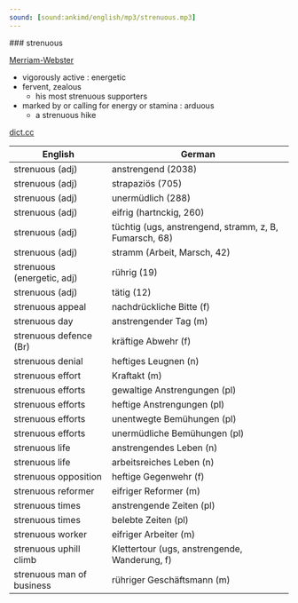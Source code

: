 ```yaml
---
sound: [sound:ankimd/english/mp3/strenuous.mp3]
---
```


\### strenuous

[Merriam-Webster](https://www.merriam-webster.com/dictionary/strenuous)

- vigorously active : energetic
- fervent, zealous
    - his most strenuous supporters
- marked by or calling for energy or stamina : arduous
    - a strenuous hike

[dict.cc](https://www.dict.cc/strenuous)

| English        | German       |
| -------------- | ------------ |
| strenuous (adj) | anstrengend (2038) |
| strenuous (adj) | strapaziös (705) |
| strenuous (adj) | unermüdlich (288) |
| strenuous (adj) | eifrig (hartnckig, 260) |
| strenuous (adj) | tüchtig (ugs, anstrengend, stramm, z, B, Fumarsch, 68) |
| strenuous (adj) | stramm (Arbeit, Marsch, 42) |
| strenuous (energetic, adj) | rührig (19) |
| strenuous (adj) | tätig (12) |
| strenuous appeal | nachdrückliche Bitte (f) |
| strenuous day | anstrengender Tag (m) |
| strenuous defence (Br) | kräftige Abwehr (f) |
| strenuous denial | heftiges Leugnen (n) |
| strenuous effort | Kraftakt (m) |
| strenuous efforts | gewaltige Anstrengungen (pl) |
| strenuous efforts | heftige Anstrengungen (pl) |
| strenuous efforts | unentwegte Bemühungen (pl) |
| strenuous efforts | unermüdliche Bemühungen (pl) |
| strenuous life | anstrengendes Leben (n) |
| strenuous life | arbeitsreiches Leben (n) |
| strenuous opposition | heftige Gegenwehr (f) |
| strenuous reformer | eifriger Reformer (m) |
| strenuous times | anstrengende Zeiten (pl) |
| strenuous times | belebte Zeiten (pl) |
| strenuous worker | eifriger Arbeiter (m) |
| strenuous uphill climb | Klettertour (ugs, anstrengende, Wanderung, f) |
| strenuous man of business | rühriger Geschäftsmann (m) |
